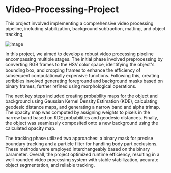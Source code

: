 # Video-Processing-Project
This project involved implementing a comprehensive video processing pipeline, including stabilization, background subtraction, matting, and object tracking,


                                                                                                                                

![image](https://github.com/HayLahav/Video-Processing-Project/assets/111200362/b60ea6c3-983e-41c4-86a2-04365e49298b)

In this project, we aimed to develop a robust video processing pipeline encompassing multiple stages. The initial phase involved preprocessing by converting RGB frames to the HSV color space, identifying the object's bounding box, and cropping frames to enhance the efficiency of subsequent computationally expensive functions. Following this, creating scribbles involved generating foreground and background masks based on binary frames, further refined using morphological operations.

The next key steps included creating probability maps for the object and background using Gaussian Kernel Density Estimation (KDE), calculating geodesic distance maps, and generating a narrow band and alpha trimap. The opacity map was computed by assigning weights to pixels in the narrow band based on KDE probabilities and geodesic distances. Finally, the object was seamlessly composited onto a new background using the calculated opacity map.

The tracking phase utilized two approaches: a binary mask for precise boundary tracking and a particle filter for handling body part occlusions. These methods were employed interchangeably based on the binary parameter. Overall, the project optimized runtime efficiency, resulting in a well-rounded video processing system with stable stabilization, accurate object segmentation, and reliable tracking.
